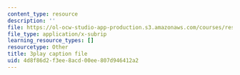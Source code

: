 ```yaml
---
content_type: resource
description: ''
file: https://ol-ocw-studio-app-production.s3.amazonaws.com/courses/res-18-008-calculus-revisited-complex-variables-differential-equations-and-linear-algebra-fall-2011/4d8f86d2f3ee8acd00ee807d946412a2_an5E940fqZQ.srt
file_type: application/x-subrip
learning_resource_types: []
resourcetype: Other
title: 3play caption file
uid: 4d8f86d2-f3ee-8acd-00ee-807d946412a2
---
```

